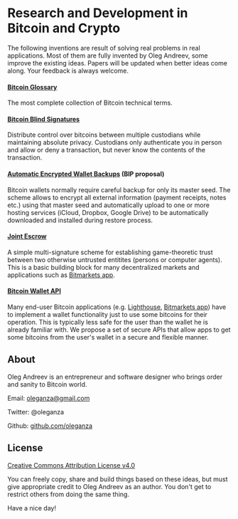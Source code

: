 Research and Development in Bitcoin and Crypto
==============================================

The following inventions are result of solving real problems in real applications. Most of them are fully invented by Oleg Andreev, some improve the existing ideas. Papers will be updated when better ideas come along. Your feedback is always welcome.

#### [Bitcoin Glossary](BitcoinGlossary.md)

The most complete collection of Bitcoin technical terms.

#### [Bitcoin Blind Signatures](BitcoinBlindSignatures.md)

Distribute control over bitcoins between multiple custodians while maintaining absolute privacy. Custodians only authenticate you in person and allow or deny a transaction, but never know the contents of the transaction.

#### [Automatic Encrypted Wallet Backups](AutomaticEncryptedWalletBackups.md) (BIP proposal)

Bitcoin wallets normally require careful backup for only its master seed. The scheme allows to encrypt all external information (payment receipts, notes etc.) using that master seed and automatically upload to one or more hosting services (iCloud, Dropbox, Google Drive) to be automatically downloaded and installed during restore process.

#### [Joint Escrow](JointEscrow.md)

A simple multi-signature scheme for establishing game-theoretic trust between two otherwise untrusted entitites (persons or computer agents). This is a basic building block for many decentralized markets and applications such as [Bitmarkets app](http://voluntary.net/bitmarkets/).

#### [Bitcoin Wallet API](BitcoinWalletAPI/core_spec.md)

Many end-user Bitcoin applications (e.g. [Lighthouse](https://www.vinumeris.com/lighthouse), [Bitmarkets app](http://voluntary.net/bitmarkets/)) have to implement a wallet functionality just to use some bitcoins for their operation. This is typically less safe for the user than the wallet he is already familiar with. We propose a set of secure APIs that allow apps to get some bitcoins from the user's wallet in a secure and flexible manner.




About
-----

Oleg Andreev is an entrepreneur and software designer who brings order and sanity to Bitcoin world.

Email: oleganza@gmail.com

Twitter: @oleganza

Github: [github.com/oleganza](https://github.com/oleganza)


License
-------

[Creative Commons Attribution License v4.0](http://creativecommons.org/licenses/by/4.0/)

You can freely copy, share and build things based on these ideas, but must give appropriate credit to Oleg Andreev as an author. You don't get to restrict others from doing the same thing.

Have a nice day!

